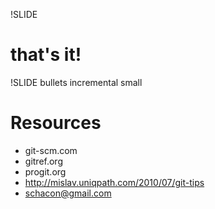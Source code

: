 !SLIDE

# that's it!

!SLIDE bullets incremental small

# Resources #

* git-scm.com
* gitref.org
* progit.org
* http://mislav.uniqpath.com/2010/07/git-tips
* schacon@gmail.com

